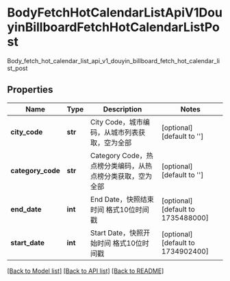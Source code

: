 # BodyFetchHotCalendarListApiV1DouyinBillboardFetchHotCalendarListPost

Body_fetch_hot_calendar_list_api_v1_douyin_billboard_fetch_hot_calendar_list_post
## Properties
Name | Type | Description | Notes
------------ | ------------- | ------------- | -------------
**city_code** | **str** | City Code，城市编码，从城市列表获取，空为全部 | [optional] [default to '']
**category_code** | **str** | Category Code，热点榜分类编码，从热点榜分类获取，空为全部 | [optional] [default to '']
**end_date** | **int** | End Date，快照结束时间 格式10位时间戳 | [optional] [default to 1735488000]
**start_date** | **int** | Start Date，快照开始时间 格式10位时间戳 | [optional] [default to 1734902400]

[[Back to Model list]](../README.md#documentation-for-models) [[Back to API list]](../README.md#documentation-for-api-endpoints) [[Back to README]](../README.md)



